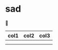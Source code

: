 # sad

🎉️


| col1 | col2 | col3 |
| ------ | ------ | ------ |
|      |      |      |
|      |      |      |
